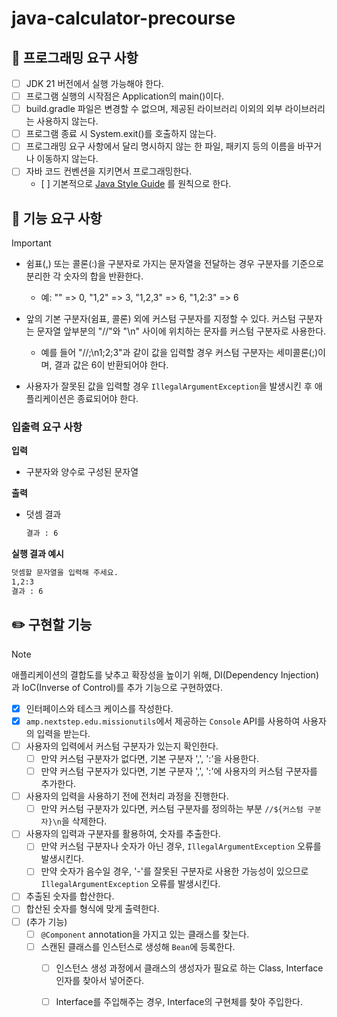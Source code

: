 # java-calculator-precourse

## 🎯 프로그래밍 요구 사항

- [ ] JDK 21 버전에서 실행 가능해야 한다.
- [ ] 프로그램 실행의 시작점은 Application의 main()이다.
- [ ] build.gradle 파일은 변경할 수 없으며, 제공된 라이브러리 이외의 외부 라이브러리는 사용하지 않는다.
- [ ] 프로그램 종료 시 System.exit()를 호출하지 않는다.
- [ ] 프로그래밍 요구 사항에서 달리 명시하지 않는 한 파일, 패키지 등의 이름을 바꾸거나 이동하지 않는다.
- [ ] 자바 코드 컨벤션을 지키면서 프로그래밍한다.
	- [ ] 
	  기본적으로 [Java Style Guide](https://github.com/woowacourse/woowacourse-docs/blob/main/styleguide/java)
	  를 원칙으로 한다.

## 🚀 기능 요구 사항

> [!IMPORTANT]
> - 쉼표(,) 또는 콜론(:)을 구분자로 가지는 문자열을 전달하는 경우 구분자를 기준으로 분리한 각 숫자의 합을 반환한다.
>     - 예: "" => 0, "1,2" => 3, "1,2,3" => 6, "1,2:3" => 6
>
> - 앞의 기본 구분자(쉼표, 콜론) 외에 커스텀 구분자를 지정할 수 있다. 커스텀 구분자는 문자열 앞부분의 "//"와 "\n" 사이에 위치하는 문자를 커스텀 구분자로 사용한다.
>     - 예를 들어 "//;\n1;2;3"과 같이 값을 입력할 경우 커스텀 구분자는 세미콜론(;)이며, 결과 값은 6이 반환되어야 한다.
>
> - 사용자가 잘못된 값을 입력할 경우 `IllegalArgumentException`을 발생시킨 후 애플리케이션은 종료되어야 한다.

### 입출력 요구 사항

**입력**

- 구분자와 양수로 구성된 문자열

**출력**

- 덧셈 결과

  ```bash
  결과 : 6
  ```

**실행 결과 예시**

```bash
덧셈할 문자열을 입력해 주세요.
1,2:3
결과 : 6
```

## ✏️ 구현할 기능

> [!NOTE]
> 애플리케이션의 결합도를 낮추고 확장성을 높이기 위해, DI(Dependency Injection)과 IoC(Inverse of Control)를 추가 기능으로 구현하였다.

- [x] 인터페이스와 테스크 케이스를 작성한다. 
- [x] `amp.nextstep.edu.missionutils`에서 제공하는 `Console` API를 사용하여 사용자의 입력을 받는다.
- [ ] 사용자의 입력에서 커스텀 구분자가 있는지 확인한다.
	- [ ] 만약 커스텀 구분자가 없다면, 기본 구분자 ',', ':'을 사용한다.
	- [ ] 만약 커스텀 구분자가 있다면, 기본 구분자 ',', ':'에 사용자의 커스텀 구분자를 추가한다.
- [ ] 사용자의 입력을 사용하기 전에 전처리 과정을 진행한다.
	- [ ] 만약 커스텀 구분자가 있다면, 커스텀 구분자를 정의하는 부분 `//${커스텀 구분자}\n`을 삭제한다.
- [ ] 사용자의 입력과 구분자를 활용하여, 숫자를 추출한다.
	- [ ] 만약 커스텀 구분자나 숫자가 아닌 경우, `IllegalArgumentException` 오류를 발생시킨다.
	- [ ] 만약 숫자가 음수일 경우, '-'를 잘못된 구분자로 사용한 가능성이 있으므로 `IllegalArgumentException` 오류를 발생시킨다.
- [ ] 추출된 숫자를 합산한다.
- [ ] 합산된 숫자를 형식에 맞게 출력한다.
- [ ] (추가 기능)
	- [ ] `@Component` annotation을 가지고 있는 클래스를 찾는다.
	- [ ] 스캔된 클래스를 인스턴스로 생성해 `Bean`에 등록한다.
		- [ ] 인스턴스 생성 과정에서 클래스의 생성자가 필요로 하는 Class, Interface 인자를 찾아서 넣어준다.
		- [ ] Interface를 주입해주는 경우, Interface의 구현체를 찾아 주입한다.

